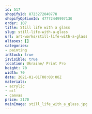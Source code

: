 ```yaml
---
id: 517
shopifyId: 8723272040778
shopifyOptionId: 47772449997130
order: 107
title: Still life with a glass
slug: still-life-with-a-glass
url: art-works/still-life-with-a-glass
aliases: []
categories:
- painting
inStock: true
isVisible: true
location: Ukraine/ Print Pro
height: 70
width: 70
date: 2021-01-01T00:00:00Z
materials:
- acrylic
- oil
- canvas
price: 2170
mainImage: still_life_with_a_glass.jpg
---
```

